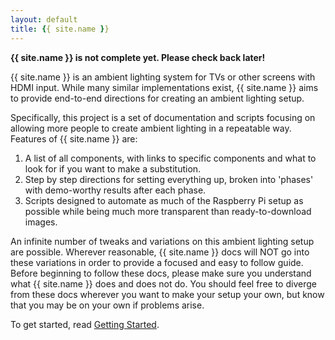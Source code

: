```yaml
---
layout: default
title: {{ site.name }}
---
```


**{{ site.name }} is not complete yet. Please check back later!**

{{ site.name }} is an ambient lighting system for TVs or other screens with HDMI input.
While many similar implementations exist, {{ site.name }} aims to provide end-to-end directions for creating
an ambient lighting setup.

Specifically, this project is a set of documentation and scripts focusing on allowing more people to
create ambient lighting in a repeatable way. Features of {{ site.name }} are:

1. A list of all components, with links to specific components and what to look for if you want to make a substitution.
1. Step by step directions for setting everything up, broken into 'phases' with demo-worthy results after each phase.
1. Scripts designed to automate as much of the Raspberry Pi setup as possible while being much more transparent than ready-to-download images.

An infinite number of tweaks and variations on this ambient lighting setup are possible.
Wherever reasonable, {{ site.name }} docs will NOT go into these variations in order to provide a focused and easy
to follow guide. Before beginning to follow these docs, please make sure you understand what {{ site.name }} does and does not do.
You should feel free to diverge from these docs wherever you want to make your setup your own, but know that you may be on your own if problems arise.

To get started, read [Getting Started](1_Getting_Started).
